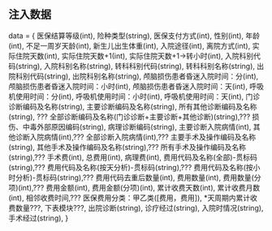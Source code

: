 ## 注入数据
data = {
  医保结算等级(int),
  险种类型(string),
  医保支付方式(int),
  性别(int),
  年龄(int),
  不足一周岁天龄(int),
  新生儿出生体重(int),
  入院途径(int),
  离院方式(int),
  实际住院天数(int),
  实际住院天数+1(int),
  实际住院天数+1->转小时(int),
  入院科别代码(string),
  入院科别名称(string),
  转科科别代码(string),
  转科科别名称(string),
  出院科别代码(string),
  出院科别名称(string),
  颅脑损伤患者昏迷入院时间：分(int),
  颅脑损伤患者昏迷入院时间：小时(int),
  颅脑损伤患者昏迷入院时间：天(int),
  呼吸机使用时间：分(int),
  呼吸机使用时间：小时(int),
  呼吸机使用时间：天(int),
  门诊诊断编码及名称(string),
  主要诊断编码及名称(string),
  所有其他诊断编码及名称(string), ???
  全部诊断编码及名称(门诊诊断+主要诊断+其他诊断)(string),???
  损伤、中毒外部原因编码(string),
  病理诊断编码(string),
  主要诊断入院病情(int),
  其他诊断入院病情(int),???
  全部诊断入院病情(int),???
  主要手术及操作编码及名称(string),
  其他手术及操作编码及名称(string),???
  所有手术及操作编码及名称(string),???
  手术费(int),
  总费用(int),
  病理费(int),
  费用代码及名称(全部)-贯标码(string),???
  费用代码及名称(按天分析)-贯标码(string),???
  费用代码及名称(按小时分析)-贯标码(string),???
  费用代码去重后数量(int),
  费用数量(int),
  费用数量(分项)(int),???
  费用金额(int),
  费用金额(分项)(int),
  累计收费天数(int),
  累计收费月数(int),
  相邻收费时间,???
  医保费用分类：甲乙类([费用，费用]),
  *天周期内累计收费数量???,
  下表模块???,
  出院诊断(string),
  诊疗经过(string),
  入院时情况(string),
  手术经过(string),
}